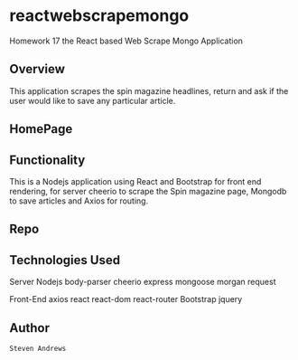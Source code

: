 # reactwebscrapemongo
Homework 17 the React based Web Scrape Mongo Application

## Overview

This application scrapes the spin magazine headlines, return and ask if the user would like to save any particular article.

## HomePage


## Functionality

This is a Nodejs application using React and Bootstrap for front end rendering, for server cheerio to scrape the Spin magazine page, Mongodb to save articles and Axios for routing.

## Repo

## Technologies Used

Server
	Nodejs
	body-parser
	cheerio
	express
	mongoose
	morgan
	request

Front-End
	axios
	react
	react-dom
	react-router
	Bootstrap
	jquery

## Author

	Steven Andrews
